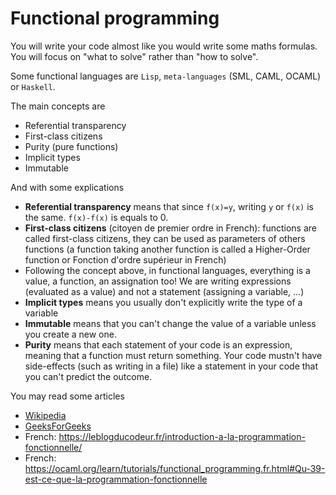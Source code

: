 # Functional programming

You will write your code almost like you would
write some maths formulas. You will focus on "what to solve"
rather than "how to solve".

Some functional languages are
`Lisp`, `meta-languages` (SML, CAML, OCAML) or `Haskell`.

<div class="sr"></div>

The main concepts are

* Referential transparency
* First-class citizens
* Purity (pure functions)
* Implicit types
* Immutable

And with some explications

* **Referential transparency** means that since ``f(x)=y``,
  writing ``y`` or `f(x)` is the same. `f(x)-f(x)` is
  equals to 0.
* **First-class citizens** (citoyen de premier
  ordre in French): functions are called first-class
  citizens, they can be used as parameters of others functions
  (a function taking another function is called a
  Higher-Order function or Fonction d'ordre supérieur
  in French)
* Following the concept above, in functional languages, everything
  is a value, a function, an assignation too! We are writing expressions
  (evaluated as a value) and not a statement (assigning a variable, ...)
* **Implicit types** means you usually don't explicitly write
  the type of a variable
*  **Immutable** means that you can't change the value of
   a variable unless you create a new one.
* **Purity** means that each statement of your code is an expression,
  meaning that a function must return something. Your code mustn't
  have side-effects (such as writing in a file) like a statement
  in your code that you can't predict the outcome.

You may read some articles

* [Wikipedia](https://en.wikipedia.org/wiki/Functional_programming#Concepts)
* [GeeksForGeeks](https://www.geeksforgeeks.org/functional-programming-paradigm/)
* French: <https://leblogducodeur.fr/introduction-a-la-programmation-fonctionnelle/>
* French: <https://ocaml.org/learn/tutorials/functional_programming.fr.html#Qu-39-est-ce-que-la-programmation-fonctionnelle>
